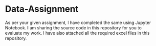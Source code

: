 # Data-Assignment
As per your given assignment, I have completed the same using Jupyter Notebook. I am sharing the source code in this repository for you to evaluate my work.
I have also attached all the required excel files in this repository.
